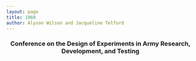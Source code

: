 ```yaml
---
layout: page
title: 1960
author: Alyson Wilson and Jacqueline Telford
---
```

<div align="center"><h3> Conference on the Design of Experiments in Army Research, Development, and Testing</h3></div>

